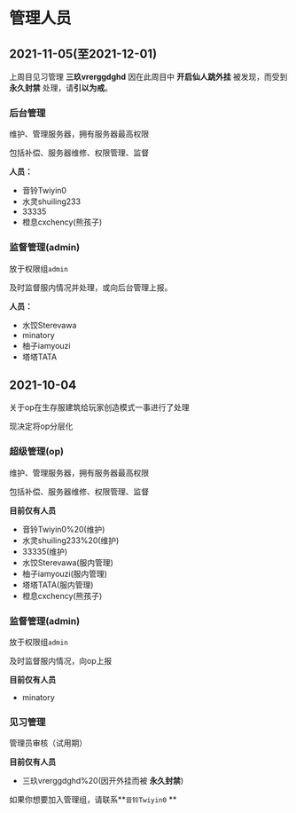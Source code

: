 # 管理人员

## 2021-11-05(至2021-12-01)

上周目见习管理 **三玖vrerggdghd** 因在此周目中 **开启仙人跳外挂** 被发现，而受到 **永久封禁** 处理，请**引以为戒**。


### 后台管理

维护、管理服务器，拥有服务器最高权限

包括补偿、服务器维修、权限管理、监督

**人员：**

* 音铃Twiyin0
* 水灵shuiling233
* 33335
* 橙息cxchency(熊孩子)

### 监督管理(admin)

放于权限组`admin`&#x20;

及时监督服内情况并处理，或向后台管理上报。

**人员：**

* 水饺Sterevawa
* minatory
* 柚子iamyouzi
* 塔塔TATA

## 2021-10-04

关于op在生存服建筑给玩家创造模式一事进行了处理

现决定将op分层化

### 超级管理(op)

维护、管理服务器，拥有服务器最高权限

包括补偿、服务器维修、权限管理、监督

**目前仅有人员**

* 音铃Twiyin0%20(维护)
* 水灵shuiling233%20(维护)
* 33335(维护)
* 水饺Sterevawa(服内管理)
* 柚子iamyouzi(服内管理)
* 塔塔TATA(服内管理)
* 橙息cxchency(熊孩子)

### 监督管理(admin)

放于权限组`admin`&#x20;

及时监督服内情况，向op上报

**目前仅有人员**

* minatory

### 见习管理

管理员审核（试用期）

**目前仅有人员**

* 三玖vrerggdghd%20(因开外挂而被 **永久封禁**)

如果你想要加入管理组，请联系**`音铃Twiyin0` **&#x20;

